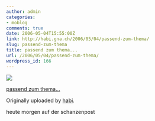 ```yaml
---
author: admin
categories:
- moblog
comments: true
date: 2006-05-04T15:55:00Z
link: http://habi.gna.ch/2006/05/04/passend-zum-thema/
slug: passend-zum-thema
title: passend zum thema...
url: /2006/05/04/passend-zum-thema/
wordpress_id: 166
---
```


[![](http://static.flickr.com/52/140350360_91b70083ac_m.jpg)](http://www.flickr.com/photos/habi/140350360/)
   

 
  [passend zum thema...](http://www.flickr.com/photos/habi/140350360/)
    

  Originally uploaded by [habi](http://www.flickr.com/people/habi/).
 



heute morgen auf der schanzenpost
  

